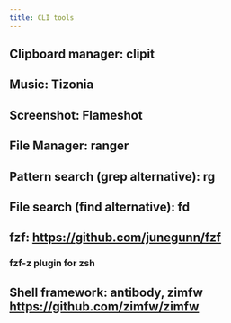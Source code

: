 ```yaml
---
title: CLI tools
---
```


## Clipboard manager: clipit
## Music: Tizonia
## Screenshot: Flameshot
## File Manager: ranger
## Pattern search (grep alternative): rg
## File search (find alternative): fd
## fzf: https://github.com/junegunn/fzf
### fzf-z plugin for zsh
## Shell framework: antibody, zimfw https://github.com/zimfw/zimfw
